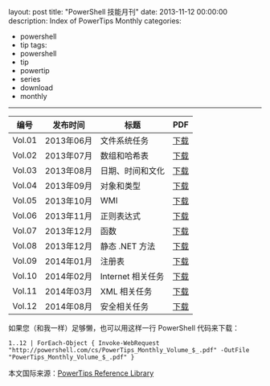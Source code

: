 ﻿layout: post
title: "PowerShell 技能月刊"
date: 2013-11-12 00:00:00
description: Index of PowerTips Monthly
categories:
- powershell
- tip
tags:
- powershell
- tip
- powertip
- series
- download
- monthly
---
| 编号   | 发布时间   | 标题              | PDF        |
| ------ | ---------- | ----------------- | ---------- |
| Vol.01 | 2013年06月 | 文件系统任务      | [下载][1]  |
| Vol.02 | 2013年07月 | 数组和哈希表      | [下载][2]  |
| Vol.03 | 2013年08月 | 日期、时间和文化  | [下载][3]  |
| Vol.04 | 2013年09月 | 对象和类型        | [下载][4]  |
| Vol.05 | 2013年10月 | WMI               | [下载][5]  |
| Vol.06 | 2013年11月 | 正则表达式        | [下载][6]  |
| Vol.07 | 2013年12月 | 函数              | [下载][7]  |
| Vol.08 | 2013年12月 | 静态 .NET 方法    | [下载][8]  |
| Vol.09 | 2014年01月 | 注册表            | [下载][9]  |
| Vol.10 | 2014年02月 | Internet 相关任务 | [下载][10] |
| Vol.11 | 2014年03月 | XML 相关任务      | [下载][11] |
| Vol.12 | 2014年08月 | 安全相关任务      | [下载][12] |

如果您（和我一样）足够懒，也可以用这样一行 PowerShell 代码来下载：

    1..12 | ForEach-Object { Invoke-WebRequest "http://powershell.com/cs/PowerTips_Monthly_Volume_$_.pdf" -OutFile "PowerTips_Monthly_Volume_$_.pdf" }

[1]: http://powershell.com/cs/PowerTips_Monthly_Volume_1.pdf
[2]: http://powershell.com/cs/PowerTips-Monthly-Volume2.pdf
[3]: http://powershell.com/cs/PowerTips_Monthly_Volume_3.pdf
[4]: http://powershell.com/cs/PowerTips_Monthly_Volume_4.pdf
[5]: http://powershell.com/cs/PowerTips_Monthly_Volume_5.pdf
[6]: http://powershell.com/cs/PowerTips_Monthly_Volume_6.pdf
[7]: http://powershell.com/cs/PowerTips_Monthly_Volume_7.pdf
[8]: http://powershell.com/cs/PowerTips_Monthly_Volume_8.pdf
[9]: http://powershell.com/cs/PowerTips_Monthly_Volume_9.pdf
[10]: http://powershell.com/cs/PowerTips_Monthly_Volume_10.pdf
[11]: http://powershell.com/cs/PowerTips_Monthly_Volume_11.pdf
[12]: http://powershell.com/cs/PowerTips_Monthly_Volume_12.pdf

<!--more-->
本文国际来源：[PowerTips Reference Library](http://powershell.com/cs/media/28/default.aspx)
